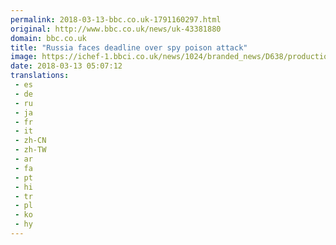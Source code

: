 ```yaml
---
permalink: 2018-03-13-bbc.co.uk-1791160297.html
original: http://www.bbc.co.uk/news/uk-43381880
domain: bbc.co.uk
title: "Russia faces deadline over spy poison attack"
image: https://ichef-1.bbci.co.uk/news/1024/branded_news/D638/production/_100304845_skripals.jpg
date: 2018-03-13 05:07:12
translations: 
 - es
 - de
 - ru
 - ja
 - fr
 - it
 - zh-CN
 - zh-TW
 - ar
 - fa
 - pt
 - hi
 - tr
 - pl
 - ko
 - hy
---
```


